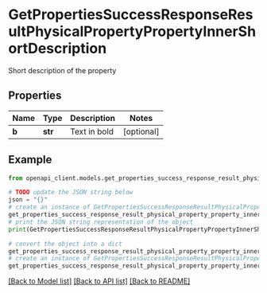 # GetPropertiesSuccessResponseResultPhysicalPropertyPropertyInnerShortDescription

Short description of the property

## Properties

Name | Type | Description | Notes
------------ | ------------- | ------------- | -------------
**b** | **str** | Text in bold | [optional] 

## Example

```python
from openapi_client.models.get_properties_success_response_result_physical_property_property_inner_short_description import GetPropertiesSuccessResponseResultPhysicalPropertyPropertyInnerShortDescription

# TODO update the JSON string below
json = "{}"
# create an instance of GetPropertiesSuccessResponseResultPhysicalPropertyPropertyInnerShortDescription from a JSON string
get_properties_success_response_result_physical_property_property_inner_short_description_instance = GetPropertiesSuccessResponseResultPhysicalPropertyPropertyInnerShortDescription.from_json(json)
# print the JSON string representation of the object
print(GetPropertiesSuccessResponseResultPhysicalPropertyPropertyInnerShortDescription.to_json())

# convert the object into a dict
get_properties_success_response_result_physical_property_property_inner_short_description_dict = get_properties_success_response_result_physical_property_property_inner_short_description_instance.to_dict()
# create an instance of GetPropertiesSuccessResponseResultPhysicalPropertyPropertyInnerShortDescription from a dict
get_properties_success_response_result_physical_property_property_inner_short_description_from_dict = GetPropertiesSuccessResponseResultPhysicalPropertyPropertyInnerShortDescription.from_dict(get_properties_success_response_result_physical_property_property_inner_short_description_dict)
```
[[Back to Model list]](../README.md#documentation-for-models) [[Back to API list]](../README.md#documentation-for-api-endpoints) [[Back to README]](../README.md)


